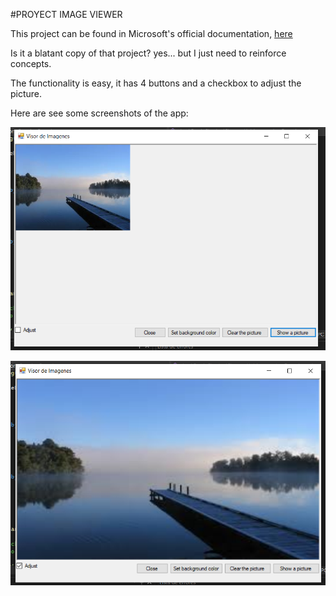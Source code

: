 #PROYECT IMAGE VIEWER

This project can be found in Microsoft's official documentation, [here](https://learn.microsoft.com/es-es/visualstudio/get-started/csharp/tutorial-windows-forms-picture-viewer-layout?view=vs-2022)

Is it a blatant copy of that project? yes... but I just need to reinforce concepts.

The functionality is easy, it has 4 buttons and a checkbox to adjust the picture.

Here are see some screenshots of the app:

![Screen1](/Images/captura1.png)

![Screen2](/Images/captura2.png)